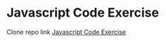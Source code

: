 # Javascript Code Exercise

Clone repo link [Javascript Code Exercise](https://github.com/codeincrypt/javascript-code-exercise)
